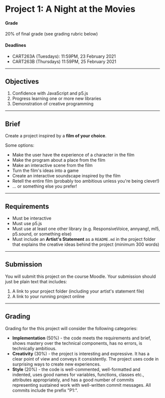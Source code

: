 # Project 1: A Night at the Movies

#### Grade
20% of final grade (see grading rubric below)  

#### Deadlines
* CART263A (Tuesdays): 11:59PM, 23 February 2021
* CART263B (Thursdays) 11:59PM, 25 February 2021

---

## Objectives

1. Confidence with JavaScript and p5.js
2. Progress learning one or more new libraries
3. Demonstration of creative programming

---

## Brief

Create a project inspired by a **film of your choice**.

Some options:

* Make the user have the experience of a character in the film
* Make the program about a place from the film
* Make an interactive scene from the film
* Turn the film's ideas into a game
* Create an interactive soundscape inspired by the film
* Retell the entire film (probably too ambitious unless you're being clever!)
* ... or something else you prefer!

---

## Requirements

* Must be interactive
* Must use p5.js
* Must use at least one other library (e.g. ResponsiveVoice, annyang!, ml5, p5.sound, or something else)
* Must include an **Artist's Statement** as a `README.md` in the project folder that explains the creative ideas behind the project (minimum 300 words)

---

## Submission

You will submit this project on the course Moodle. Your submission should just be plain text that includes:

1. A link to your project folder (including your artist's statement file)
2. A link to your running project online

---

## Grading

Grading for the this project will consider the following categories:

* **Implementation** (50%) - the code meets the requirements and brief, shows mastery over the technical components, has no errors, is technically ambitious.
* **Creativity** (30%) - the project is interesting and expressive. It has a clear point of view and conveys it consistently. The project uses code in surprising ways to create new experiences.
* **Style** (20%) - the code is well-commented, well-formatted and indented, uses good names for variables, functions, classes etc., attributes appropriately, and has a good number of commits representing sustained work with well-written commit messages. All commits include the prefix "P1:".
